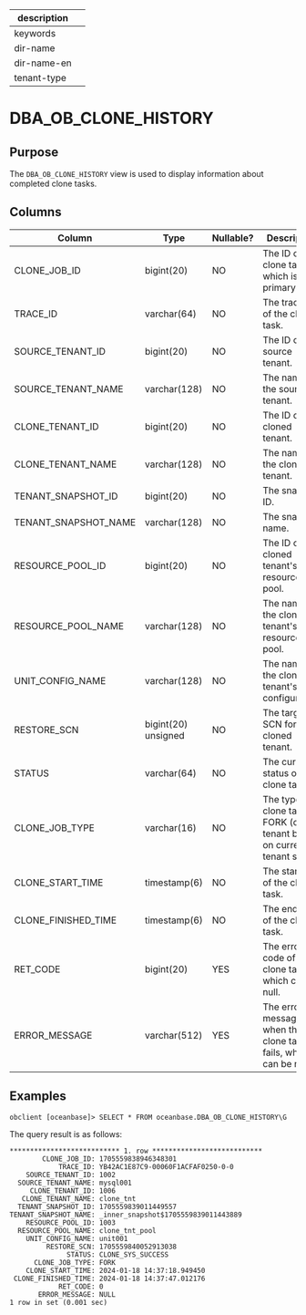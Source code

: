 |description||
|---|---|
|keywords||
|dir-name||
|dir-name-en||
|tenant-type||

# DBA_OB_CLONE_HISTORY

## Purpose

The `DBA_OB_CLONE_HISTORY` view is used to display information about completed clone tasks.

## Columns

| **Column** | **Type** | **Nullable?** | **Description** |
| --- | --- | --- | --- |
| CLONE_JOB_ID | bigint(20) | NO | The ID of the clone task, which is the primary key. |
| TRACE_ID | varchar(64) | NO |  The trace ID of the clone task. |
| SOURCE_TENANT_ID | bigint(20) | NO | The ID of the source tenant. |
| SOURCE_TENANT_NAME | varchar(128) | NO | The name of the source tenant. |
| CLONE_TENANT_ID | bigint(20) | NO | The ID of the cloned tenant. |
| CLONE_TENANT_NAME | varchar(128) | NO | The name of the cloned tenant. |
| TENANT_SNAPSHOT_ID | bigint(20) | NO | The snapshot ID. |
| TENANT_SNAPSHOT_NAME | varchar(128) | NO | The snapshot name. |
| RESOURCE_POOL_ID | bigint(20) | NO | The ID of the cloned tenant's resource pool. |
| RESOURCE_POOL_NAME | varchar(128) | NO | The name of the cloned tenant's resource pool. |
| UNIT_CONFIG_NAME | varchar(128) | NO | The name of the cloned tenant's unit configuration. |
| RESTORE_SCN | bigint(20) unsigned | NO | The target SCN for the cloned tenant. |
| STATUS | varchar(64) | NO | The current status of the clone task. |
| CLONE_JOB_TYPE | varchar(16) | NO | The type of clone task: FORK (clone tenant based on current tenant state).|
| CLONE_START_TIME | timestamp(6) | NO | The start time of the clone task. |
| CLONE_FINISHED_TIME | timestamp(6) | NO | The end time of the clone task. |
| RET_CODE | bigint(20) | YES | The error code of the clone task, which can be null. |
| ERROR_MESSAGE | varchar(512) | YES | The error message when the clone task fails, which can be null. |

## Examples

```shell
obclient [oceanbase]> SELECT * FROM oceanbase.DBA_OB_CLONE_HISTORY\G
```

The query result is as follows:

```shell
*************************** 1. row ***************************
        CLONE_JOB_ID: 1705559838946348301
            TRACE_ID: YB42AC1E87C9-00060F1ACFAF0250-0-0
    SOURCE_TENANT_ID: 1002
  SOURCE_TENANT_NAME: mysql001
     CLONE_TENANT_ID: 1006
   CLONE_TENANT_NAME: clone_tnt
  TENANT_SNAPSHOT_ID: 1705559839011449557
TENANT_SNAPSHOT_NAME: _inner_snapshot$1705559839011443889
    RESOURCE_POOL_ID: 1003
  RESOURCE_POOL_NAME: clone_tnt_pool
    UNIT_CONFIG_NAME: unit001
         RESTORE_SCN: 1705559840052913038
              STATUS: CLONE_SYS_SUCCESS
      CLONE_JOB_TYPE: FORK
    CLONE_START_TIME: 2024-01-18 14:37:18.949450
 CLONE_FINISHED_TIME: 2024-01-18 14:37:47.012176
            RET_CODE: 0
       ERROR_MESSAGE: NULL
1 row in set (0.001 sec)
```
